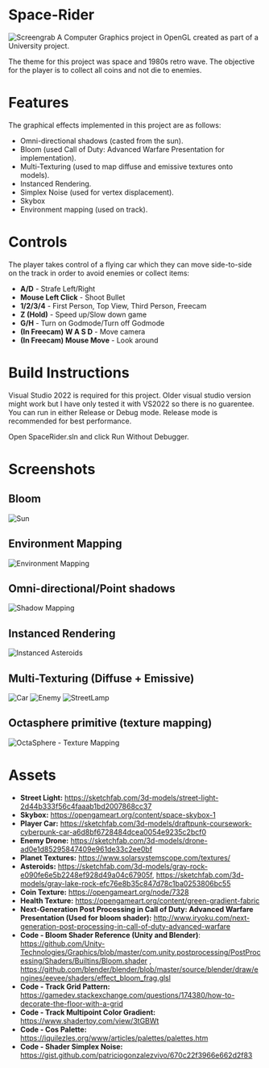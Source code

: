# Space-Rider
![Screengrab](https://user-images.githubusercontent.com/48212096/173443882-ab8b61fc-fcae-4d44-a014-227d4b1402da.png)
A Computer Graphics project in OpenGL created as part of a University project.

The theme for this project was space and 1980s retro wave. The objective for the player is to collect all coins and not die to enemies.

# Features
The graphical effects implemented in this project are as follows:
  - Omni-directional shadows (casted from the sun).
  - Bloom (used Call of Duty: Advanced Warfare Presentation for implementation).
  - Multi-Texturing (used to map diffuse and emissive textures onto models).
  - Instanced Rendering.
  - Simplex Noise (used for vertex displacement).
  - Skybox
  - Environment mapping (used on track).

# Controls
The player takes control of a flying car which they can move side-to-side on the track in order to avoid enemies or collect items:
  - **A/D**	- Strafe Left/Right
  - **Mouse Left Click** - Shoot Bullet
  - **1/2/3/4**	- First Person, Top View, Third Person, Freecam
  - **Z (Hold)** - Speed up/Slow down game
  - **G/H** - Turn on Godmode/Turn off Godmode
  - **(In Freecam) W A S D** - Move camera
  - **(In Freecam) Mouse Move** - Look around

# Build Instructions
Visual Studio 2022 is required for this project. Older visual studio version might work but I have only tested it with VS2022 so there is no guarentee. You can run in either Release or Debug mode. Release mode is recommended for best performance.

Open SpaceRider.sln and click Run Without Debugger.

# Screenshots
## Bloom
![Sun](https://user-images.githubusercontent.com/48212096/173443906-1a8c26e7-f8e7-497d-800b-c75c7c4543f7.png)
## Environment Mapping
![Environment Mapping](https://user-images.githubusercontent.com/48212096/173443942-2d1984a0-6b8e-4889-8761-019bde02330f.png)
## Omni-directional/Point shadows
![Shadow Mapping](https://user-images.githubusercontent.com/48212096/173443947-65e0ee69-30a0-458f-bb6e-e59e957d7661.png)
## Instanced Rendering
![Instanced Asteroids](https://user-images.githubusercontent.com/48212096/173443957-1ec90e3e-f2d9-4537-b31f-b19a71a89d0d.png)
## Multi-Texturing (Diffuse + Emissive)
![Car](https://user-images.githubusercontent.com/48212096/173444393-2b33c6b7-4eac-465d-ac48-378a4004ce48.png)
![Enemy](https://user-images.githubusercontent.com/48212096/173444405-ac20847a-a5dd-47e8-a164-d82686af8653.png)
![StreetLamp](https://user-images.githubusercontent.com/48212096/173443976-3a5e696b-32ba-43b9-8c51-c2f2def41aa3.png)
## Octasphere primitive (texture mapping)
![OctaSphere - Texture Mapping](https://user-images.githubusercontent.com/48212096/173443996-7173029c-f1ca-40d5-8058-87763d6013f4.png)

# Assets
  - **Street Light:** https://sketchfab.com/3d-models/street-light-2d44b333f56c4faaab1bd2007868cc37
  - **Skybox:** https://opengameart.org/content/space-skybox-1
  - **Player Car:** https://sketchfab.com/3d-models/draftpunk-coursework-cyberpunk-car-a6d8bf6728484dcea0054e9235c2bcf0
  - **Enemy Drone:** https://sketchfab.com/3d-models/drone-ad0e1d85295847409e961de33c2ee0bf
  - **Planet Textures:** https://www.solarsystemscope.com/textures/
  - **Asteroids:** https://sketchfab.com/3d-models/gray-rock-e090fe6e5b2248ef928d49a04c67905f, https://sketchfab.com/3d-models/gray-lake-rock-efc76e8b35c847d78c1ba0253806bc55
  - **Coin Texture:** https://opengameart.org/node/7328
  - **Health Texture:** https://opengameart.org/content/green-gradient-fabric
  - **Next-Generation Post Processing in Call of Duty: Advanced Warfare Presentation (Used for bloom shader):** http://www.iryoku.com/next-generation-post-processing-in-call-of-duty-advanced-warfare
  - **Code - Bloom Shader Reference (Unity and Blender)**: https://github.com/Unity-Technologies/Graphics/blob/master/com.unity.postprocessing/PostProcessing/Shaders/Builtins/Bloom.shader , https://github.com/blender/blender/blob/master/source/blender/draw/engines/eevee/shaders/effect_bloom_frag.glsl
  - **Code - Track Grid Pattern:** https://gamedev.stackexchange.com/questions/174380/how-to-decorate-the-floor-with-a-grid
  - **Code - Track Multipoint Color Gradient:** https://www.shadertoy.com/view/3tGBWt
  - **Code - Cos Palette:** https://iquilezles.org/www/articles/palettes/palettes.htm
  - **Code - Shader Simplex Noise:** https://gist.github.com/patriciogonzalezvivo/670c22f3966e662d2f83
